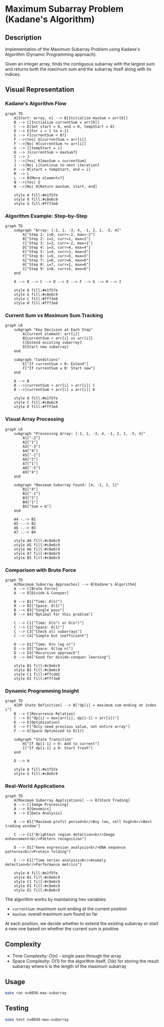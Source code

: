 # Maximum Subarray Problem (Kadane's Algorithm)

## Description

Implementation of the Maximum Subarray Problem using Kadane's Algorithm (Dynamic Programming approach).

Given an integer array, finds the contiguous subarray with the largest sum and returns both the maximum sum and the subarray itself along with its indices.

## Visual Representation

### Kadane's Algorithm Flow

```mermaid
graph TD
    A[Start: array, n] --> B[Initialize maxSum = arr[0]]
    B --> C[Initialize currentSum = arr[0]]
    C --> D[Set start = 0, end = 0, tempStart = 0]
    D --> E[For i = 1 to n-1]
    E --> F{currentSum < 0?}
    F -->|Yes| G[currentSum = arr[i]]
    F -->|No| H[currentSum += arr[i]]
    G --> I[tempStart = i]
    H --> J{currentSum > maxSum?}
    I --> J
    J -->|Yes| K[maxSum = currentSum]
    J -->|No| L[Continue to next iteration]
    K --> M[start = tempStart, end = i]
    M --> L
    L --> N{More elements?}
    N -->|Yes| E
    N -->|No| O[Return maxSum, start, end]

    style A fill:#e1f5fe
    style O fill:#c8e6c9
    style G fill:#fff3e0
```

### Algorithm Example: Step-by-Step

```mermaid
graph TD
    subgraph "Array: [-2, 1, -3, 4, -1, 2, 1, -5, 4]"
        A["Step 1: i=0, curr=-2, max=-2"]
        B["Step 2: i=1, curr=1, max=1"]
        C["Step 3: i=2, curr=-2, max=1"]
        D["Step 4: i=3, curr=4, max=4"]
        E["Step 5: i=4, curr=3, max=4"]
        F["Step 6: i=5, curr=5, max=5"]
        G["Step 7: i=6, curr=6, max=6"]
        H["Step 8: i=7, curr=1, max=6"]
        I["Step 9: i=8, curr=5, max=6"]
    end

    A --> B --> C --> D --> E --> F --> G --> H --> I

    style A fill:#e1f5fe
    style G fill:#c8e6c9
    style C fill:#fff3e0
    style H fill:#fff3e0
```

### Current Sum vs Maximum Sum Tracking

```mermaid
graph LR
    subgraph "Key Decision at Each Step"
        A[Current element: arr[i]]
        B{currentSum + arr[i] vs arr[i]}
        C[Extend existing subarray]
        D[Start new subarray]
    end

    subgraph "Conditions"
        E["If currentSum > 0: Extend"]
        F["If currentSum ≤ 0: Start new"]
    end

    A --> B
    B -->|currentSum + arr[i] > arr[i]| C
    B -->|currentSum + arr[i] ≤ arr[i]| D

    style A fill:#e1f5fe
    style C fill:#c8e6c9
    style D fill:#fff3e0
```

### Visual Array Processing

```mermaid
graph LR
    subgraph "Processing Array: [-2, 1, -3, 4, -1, 2, 1, -5, 4]"
        A1["-2"]
        A2["1"]
        A3["-3"]
        A4["4"]
        A5["-1"]
        A6["2"]
        A7["1"]
        A8["-5"]
        A9["4"]
    end

    subgraph "Maximum Subarray Found: [4, -1, 2, 1]"
        B1["4"]
        B2["-1"]
        B3["2"]
        B4["1"]
        B5["Sum = 6"]
    end

    A4 -.-> B1
    A5 -.-> B2
    A6 -.-> B3
    A7 -.-> B4

    style A4 fill:#c8e6c9
    style A5 fill:#c8e6c9
    style A6 fill:#c8e6c9
    style A7 fill:#c8e6c9
    style B5 fill:#c8e6c9
```

### Comparison with Brute Force

```mermaid
graph TD
    A[Maximum Subarray Approaches] --> B[Kadane's Algorithm]
    A --> C[Brute Force]
    A --> D[Divide & Conquer]

    B --> B1["Time: O(n)"]
    B --> B2["Space: O(1)"]
    B --> B3["Single pass"]
    B --> B4["Optimal for this problem"]

    C --> C1["Time: O(n²) or O(n³)"]
    C --> C2["Space: O(1)"]
    C --> C3["Check all subarrays"]
    C --> C4["Simple but inefficient"]

    D --> D1["Time: O(n log n)"]
    D --> D2["Space: O(log n)"]
    D --> D3["Recursive approach"]
    D --> D4["Good for divide-conquer learning"]

    style B1 fill:#c8e6c9
    style B2 fill:#c8e6c9
    style C1 fill:#ffcdd2
    style D1 fill:#fff3e0
```

### Dynamic Programming Insight

```mermaid
graph TD
    A[DP State Definition] --> B["dp[i] = maximum sum ending at index i"]
    B --> C[Recurrence Relation]
    C --> D["dp[i] = max(arr[i], dp[i-1] + arr[i])"]
    D --> E[Optimization]
    E --> F["Only need previous value, not entire array"]
    F --> G[Space Optimized to O(1)]

    subgraph "State Transition"
        H["If dp[i-1] > 0: Add to current"]
        I["If dp[i-1] ≤ 0: Start fresh"]
    end

    D --> H

    style A fill:#e1f5fe
    style G fill:#c8e6c9
```

### Real-World Applications

```mermaid
graph TD
    A[Maximum Subarray Applications] --> B[Stock Trading]
    A --> C[Image Processing]
    A --> D[Genomics]
    A --> E[Data Analysis]

    B --> B1["Maximum profit period<br/>Buy low, sell high<br/>Best trading window"]

    C --> C1["Brightest region detection<br/>Image enhancement<br/>Pattern recognition"]

    D --> D1["Gene expression analysis<br/>DNA sequence patterns<br/>Protein folding"]

    E --> E1["Time series analysis<br/>Anomaly detection<br/>Performance metrics"]

    style A fill:#e1f5fe
    style B1 fill:#c8e6c9
    style C1 fill:#c8e6c9
    style D1 fill:#c8e6c9
    style E1 fill:#c8e6c9
```

The algorithm works by maintaining two variables:

- `currentSum`: maximum sum ending at the current position
- `maxSum`: overall maximum sum found so far

At each position, we decide whether to extend the existing subarray or start a new one based on whether the current sum is positive.

## Complexity

- Time Complexity: O(n) - single pass through the array
- Space Complexity: O(1) for the algorithm itself, O(k) for storing the result subarray where k is the length of the maximum subarray

## Usage

```bash
make run n=0036-max-subarray
```

## Testing

```bash
make test n=0036-max-subarray
```
